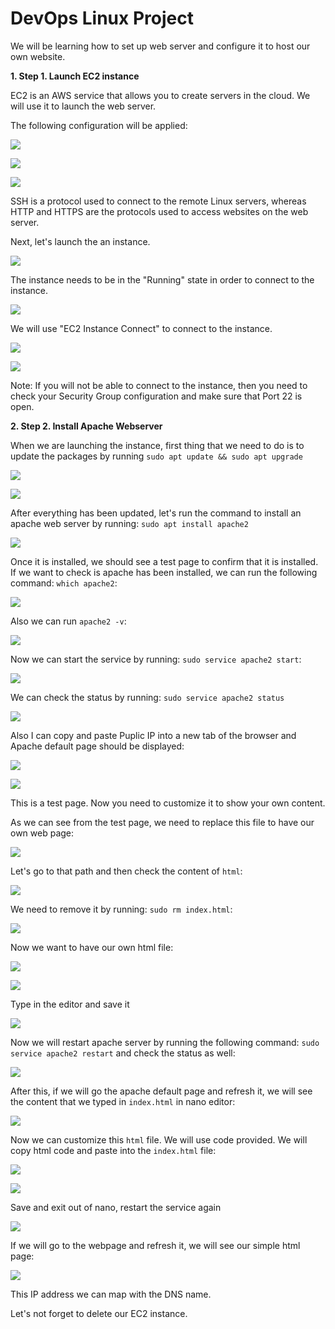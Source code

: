 # DevOps Linux Project

We will be learning how to set up web server and configure it to host our own website.

**1. Step 1. Launch EC2 instance**

EC2 is an AWS service that allows you to create servers in the cloud. We will use it to launch the web server.

The following configuration will be applied:

![](/linux_project/images/1_ec2.png)

![](/linux_project/images/2_ec2_key_pair.png)

![](/linux_project/images/3_ec2_network_settings.png)

SSH is a protocol used to connect to the remote Linux servers, whereas HTTP and HTTPS are the protocols used to access websites on the web server.

Next, let's launch the an instance. 

![](/linux_project/images/4_ec2_launched.png)

The instance needs to be in the "Running" state in order to connect to the instance.

![](/linux_project/images/5_connect_to_ec2_instance.png)

We will use "EC2 Instance Connect" to connect to the instance.

![](/linux_project/images/6_ec2_connect.png)

![](/linux_project/images/7_connected_to_ec2_inst.png)

Note: If you will not be able to connect to the instance, then you need to check your Security Group configuration and make sure that Port 22 is open. 

**2. Step 2. Install Apache Webserver**

When we are launching the instance, first thing that we need to do is to update the packages by running 
`sudo apt update && sudo apt upgrade`

![](/linux_project/images/8_update_packages.png)

![](/linux_project/images/9_updated_packages.png)

After everything has been updated, let's run the command to install an apache web server by running:
`sudo apt install apache2`

![](/linux_project/images/10_install_apache_server.png)

Once it is installed, we should see a test page to confirm that it is installed. 
If we want to check is apache has been installed, we can run the following command:
`which apache2`:

![](/linux_project/images/11_which.png)

Also we can run `apache2 -v`:

![](/linux_project/images/12_apache_v.png)

Now we can start the service by running: `sudo service apache2 start`:

![](/linux_project/images/13_apache_start.png)

We can check the status by running: `sudo service apache2 status`

![](/linux_project/images/14_apache_status.png)

Also I can copy and paste Puplic IP into a new tab of the browser and Apache default page should be displayed:

![](/linux_project/images/15_public_ip.png)

![](/linux_project/images/16_apache_default_page.png)

This is a test page. Now you need to customize it to show your own content.

As we can see from the test page, we need to replace this file to have our own web page:

![](/linux_project/images/17_replace_file.png)

Let's go to that path and then check the content of `html`:

![](/linux_project/images/18_go_to_html_path.png)

We need to remove it by running: `sudo rm index.html`:

![](/linux_project/images/19_remove_index_html.png)

Now we want to have our own html file:

![](/linux_project/images/20_nano_index_html.png)

![](/linux_project/images/21_index_html_in_nano.png)

Type in the editor and save it

![](/linux_project/images/22_type_in_editor.png)

Now we will restart apache server by running the following command: `sudo service apache2 restart` and check the status as well:

![](/linux_project/images/23_apache_restart.png)

After this, if we will go the apache default page and refresh it, we will see the content that we typed in `index.html` in nano editor:

![](/linux_project/images/24_our_content_index_html.png)

Now we can customize this `html` file. We will use code provided. We will copy html code and paste into the `index.html` file:

![](/linux_project/images/25_nano_to_edit_html_file.png)

![](/linux_project/images/26_paste_html.png)

Save and exit out of nano, restart the service again

![](/linux_project/images/27_restart_check_the_status.png)

If we will go to the webpage and refresh it, we will see our simple html page:

![](/linux_project/images/28_simple_webpage.png)

This IP address we can map with the DNS name.

Let's not forget to delete our EC2 instance.






